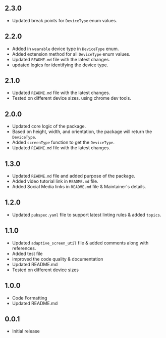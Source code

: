 ## 2.3.0
- Updated break points for `DeviceType` enum values.

## 2.2.0

- Added in `wearable` device type in `DeviceType` enum.
- Added extension method for all `DeviceType` enum values.
- Updated `README.md` file with the latest changes.
- updated logics for identifying the device type.

## 2.1.0

- Updated `README.md` file with the latest changes.
- Tested on different device sizes. using chrome dev tools.

## 2.0.0

- Updated core logic of the package.
- Based on height, width, and orientation, the package will return the `DeviceType`.
- Added `screenType` function to get the `DeviceType`.
- Updated `README.md` file with the latest changes.

## 1.3.0

- Updated `README.md` file and added purpose of the package.
- Added video tutorial link in `README.md` file.
- Added Social Media links in `README.md` file & Maintainer's details.

## 1.2.0

- Updated `pubspec.yaml` file to support latest linting rules & added `topics`.

## 1.1.0

- Updated `adaptive_screen_util` file & added comments along with references.
- Added test file
- improved the code quality & documentation
- Updated README.md
- Tested on different device sizes

## 1.0.0

- Code Formatting
- Updated README.md

## 0.0.1

- Initial release
